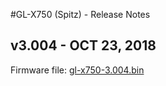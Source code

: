 #GL-X750 (Spitz) - Release Notes



## v3.004 - OCT 23, 2018

Firmware file: [gl-x750-3.004.bin](http://download.gl-inet.com.s3.amazonaws.com/firmware/x750/release/gl-x750-3.004.bin)